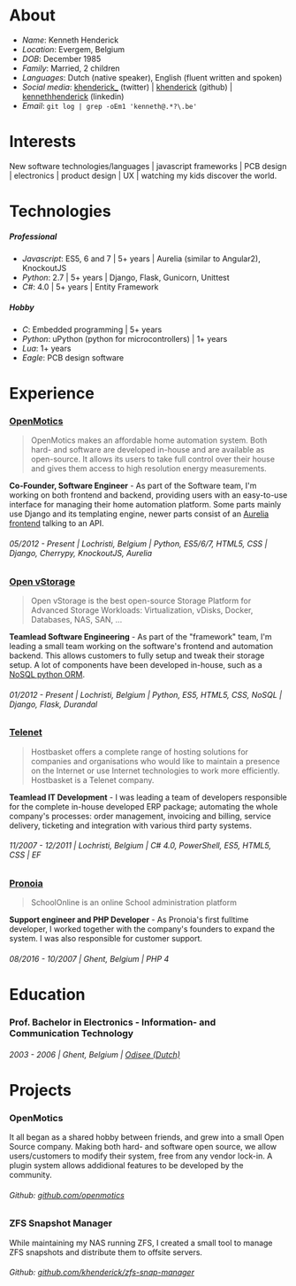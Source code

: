 # About

- _Name_: Kenneth Henderick
- _Location_: Evergem, Belgium
- _DOB_: December 1985
- _Family_: Married, 2 children
- _Languages_: Dutch (native speaker), English (fluent written and spoken)
- _Social media_: [khenderick_](https://twitter.com/khenderick_) (twitter) | [khenderick](https://github.com/khenderick) (github) | [kennethhenderick](https://www.linkedin.com/in/kennethhenderick/) (linkedin)
- _Email_: `git log | grep -oEm1 'kenneth@.*?\.be'`

# Interests

New software technologies/languages | javascript frameworks | PCB design | electronics | product design | UX | watching my kids discover the world.

# Technologies

##### Professional

- _Javascript_: ES5, 6 and 7 | 5+ years | Aurelia (similar to Angular2), KnockoutJS
- _Python_: 2.7 | 5+ years | Django, Flask, Gunicorn, Unittest
- _C#_: 4.0 | 5+ years | Entity Framework

##### Hobby

- _C_: Embedded programming | 5+ years
- _Python_: uPython (python for microcontrollers) | 1+ years
- _Lua_: 1+ years
- _Eagle_: PCB design software

# Experience

### [OpenMotics](https://www.openmotics.com/)

> OpenMotics makes an affordable home automation system. Both hard- and software are developed in-house and are available as open-source. It allows its users to take full control over their house and gives them access to high resolution energy measurements.

**Co-Founder, Software Engineer** - As part of the Software team, I'm working on both frontend and backend, providing users with an easy-to-use interface for managing their home automation platform. Some parts mainly use Django and its templating engine, newer parts consist of an [Aurelia frontend](https://github.com/openmotics/gateway-frontend) talking to an API.

###### 05/2012 - Present | Lochristi, Belgium | Python, ES5/6/7, HTML5, CSS | Django, Cherrypy, KnockoutJS, Aurelia

### [Open vStorage](http://www.openvstorage.org/)

> Open vStorage is the best open-source Storage Platform for Advanced Storage Workloads: Virtualization, vDisks, Docker, Databases, NAS, SAN, ...

**Teamlead Software Engineering** - As part of the "framework" team, I'm leading a small team working on the software's frontend and automation backend. This allows customers to fully setup and tweak their storage setup. A lot of components have been developed in-house, such as a [NoSQL python ORM](https://github.com/openvstorage/framework/tree/develop/ovs/dal).

###### 01/2012 - Present | Lochristi, Belgium | Python, ES5, HTML5, CSS, NoSQL | Django, Flask, Durandal

### [Telenet](https://www.hostbasket.com)

> Hostbasket offers a complete range of hosting solutions for companies and organisations who would like to maintain a presence on the Internet or use Internet technologies to work more efficiently. Hostbasket is a Telenet company.

**Teamlead IT Development** - I was leading a team of developers responsible for the complete in-house developed ERP package; automating the whole company's processes: order management, invoicing and billing, service delivery, ticketing and integration with various third party systems.

###### 11/2007 - 12/2011 | Lochristi, Belgium | C# 4.0, PowerShell, ES5, HTML5, CSS | EF

### [Pronoia](http://schoolonline.be/)

> SchoolOnline is an online School administration platform

**Support engineer and PHP Developer** - As Pronoia's first fulltime developer, I worked together with the company's founders to expand the system. I was also responsible for customer support.

###### 08/2016 - 10/2007 | Ghent, Belgium | PHP 4

# Education

### Prof. Bachelor in Electronics - Information- and Communication Technology

###### 2003 - 2006 | Ghent, Belgium | [Odisee (Dutch)](https://www.odisee.be/nl/elektronica-ict)

# Projects

### OpenMotics

It all began as a shared hobby between friends, and grew into a small Open Source company. Making both hard- and software open source, we allow users/customers to modify their system, free from any vendor lock-in. A plugin system allows addidional features to be developed by the community.

###### Github: [github.com/openmotics](https://github.com/openmotics)

### ZFS Snapshot Manager

While maintaining my NAS running ZFS, I created a small tool to manage ZFS snapshots and distribute them to offsite servers.

###### Github: [github.com/khenderick/zfs-snap-manager](https://github.com/khenderick/zfs-snap-manager)
